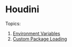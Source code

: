 # Houdini 

Topics:

1. [Environment Variables](./hou_01_environment_vars.md)
2. [Custom Package Loading](./hou_02_package_loading.md)